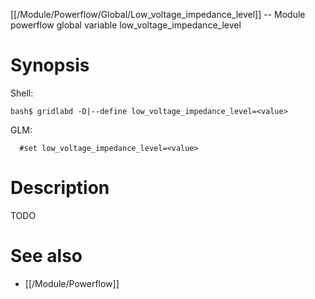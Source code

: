 [[/Module/Powerflow/Global/Low_voltage_impedance_level]] -- Module powerflow global variable low_voltage_impedance_level

# Synopsis
Shell:
~~~
bash$ gridlabd -D|--define low_voltage_impedance_level=<value>
~~~
GLM:
~~~
  #set low_voltage_impedance_level=<value>
~~~

# Description

TODO

# See also
* [[/Module/Powerflow]]
